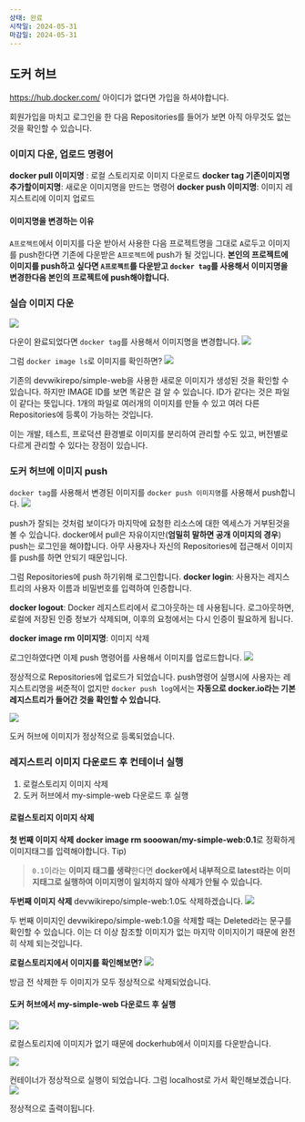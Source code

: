 ```yaml
---
상태: 완료
시작일: 2024-05-31
마감일: 2024-05-31
---
```

## 도커 허브
https://hub.docker.com/ 아이디가 없다면 가입을 하셔야합니다. 

회원가입을 마치고 로그인을 한 다음 Repositories를 들어가 보면 아직 아무것도 없는 것을 확인할 수 있습니다.

### 이미지 다운, 업로드 명령어
**docker pull 이미지명** : 로컬 스토리지로 이미지 다운로드
**docker tag 기존이미지명 추가할이미지명**: 새로운 이미지명을 만드는 명령어
**docker push 이미지명**: 이미지 레지스트리에 이미지 업로드

#### 이미지명을 변경하는 이유
`A프로젝트`에서 이미지를 다운 받아서 사용한 다음 프로젝트명을 그대로 `A`로두고 이미지를 push한다면 기존에 다운받은 `A프로젝트`에 push가 될 것입니다. 
**본인의 프로젝트에 이미지를 push하고 싶다면 `A프로젝트`를 다운받고 `docker tag`를 사용해서 이미지명을 변경한다음 본인의 프로젝트에 push해야합니다.**

### 실습 이미지 다운
![](https://i.imgur.com/xZupk6T.png)

다운이 완료되었다면 `docker tag`를 사용해서 이미지명을 변경합니다.
![](https://i.imgur.com/mLf9grq.png)

그럼 `docker image ls`로 이미지를 확인하면?
![](https://i.imgur.com/HZofgAj.png)

기존의 devwikirepo/simple-web을 사용한 새로운 이미지가 생성된 것을 확인할 수 있습니다.
하지만 IMAGE ID를 보면 똑같은 걸 알 수 있습니다.  ID가 같다는 것은 파일이 같다는 뜻입니다.
1개의 파일로 여러개의 이미지를 만들 수 있고 여러 다른 Repositories에 등록이 가능하는 것입니다.

이는 개발, 테스트, 프로덕션 환경별로 이미지를 분리하여 관리할 수도 있고, 버전별로 다르게 관리할 수 있다는 장점이 있습니다. 

### 도커 허브에 이미지 push
`docker tag`를 사용해서 변경된 이미지를 `docker push 이미지명`를 사용해서 push합니다.
![](https://i.imgur.com/hgnlkcM.png)

push가 잘되는 것처럼 보이다가 마지막에 요청한 리소스에 대한 엑세스가 거부된것을 볼 수 있습니다.
docker에서 pull은 자유이지만(**엄밀히 말하면 공개 이미지의 경우**) push는 로그인을 해야합니다. 아무 사용자나 자신의 Repositories에 접근해서 이미지를 push를 하면 안되기 때문입니다.

그럼 Repositories에 push 하기위해 로그인합니다.
**docker login**: 사용자는 레지스트리의 사용자 이름과 비밀번호를 입력하여 인증합니다.

**docker logout**: Docker 레지스트리에서 로그아웃하는 데 사용됩니다. 로그아웃하면, 로컬에 저장된 
인증 정보가 삭제되며, 이후의 요청에서는 다시 인증이 필요하게 됩니다.

**docker image rm 이미지명**: 이미지 삭제

로그인하였다면 이제 push 명령어를 사용해서 이미지를 업로드합니다.
![](https://i.imgur.com/K5KuRcu.png)

정상적으로 Repositories에 업로드가 되었습니다. push명령어 실행시에 사용자는 레지스트리명을 써준적이 없지만 `docker push log`에서는 **자동으로 docker.io라는 기본 레지스트리가 들어간 것을 확인할 수 있습니다.**

![](https://i.imgur.com/HPzuIgW.png)

도커 허브에 이미지가 정상적으로 등록되었습니다.

### 레지스트리 이미지 다운로드 후 컨테이너 실행
1. 로컬스토리지 이미지 삭제
2. 도커 허브에서 my-simple-web 다운로드 후 실행

#### 로컬스토리지 이미지 삭제
**첫 번째 이미지 삭제**
**docker image rm sooowan/my-simple-web:0.1**로 정확하게 이미지태그를 입력해야합니다.
Tip)
> `0.1`이라는 **이미지 태그를 생략**한다면 **docker에서 내부적으로 latest라는 이미지태그로 실행하여 이미지명이 일치하지 않아 삭제가 안될 수 있습니다.**


**두번째 이미지 삭제**
devwikirepo/simple-web:1.0도 삭제하겠습니다.
![](https://i.imgur.com/0oKSUcQ.png)

두 번째 이미지인 devwikirepo/simple-web:1.0을 삭제할 때는 Deleted라는 문구를 확인할 수 있습니다.
이는 더 이상 참조할 이미지가 없는 마지막 이미지이기 때문에 완전히 삭제 되는것입니다.

**로컬스토리지에서 이미지를 확인해보면?**
![](https://i.imgur.com/mvgh9H6.png)

방금 전 삭제한 두 이미지가 모두 정상적으로 삭제되었습니다.
#### 도커 허브에서 my-simple-web 다운로드 후 실행
![](https://i.imgur.com/Uyj5uyO.png)

로컬스토리지에 이미지가 없기 때문에 dockerhub에서 이미지를 다운받습니다.

![](https://i.imgur.com/rW6hyhd.png)

컨테이너가 정상적으로 실행이 되었습니다. 그럼 localhost로 가서 확인해보겠습니다.
![](https://i.imgur.com/Kf3Mb2F.png)

정상적으로 출력이됩니다.